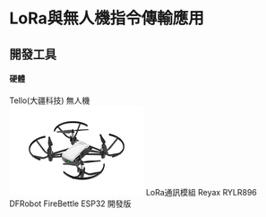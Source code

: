 # LoRa與無人機指令傳輸應用
## 開發工具
####     硬體
Tello(大疆科技) 無人機  
![drone](https://github.com/mischna09/tello-lora-Remotecontrol/blob/master/image/drone.png "無人機圖片")
LoRa通訊模組 Reyax RYLR896  
DFRobot FireBettle ESP32 開發版  
